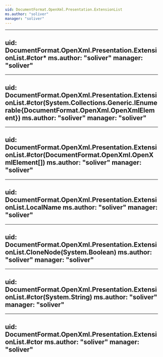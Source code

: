 ```yaml
---
uid: DocumentFormat.OpenXml.Presentation.ExtensionList
ms.author: "soliver"
manager: "soliver"
---
```


---
uid: DocumentFormat.OpenXml.Presentation.ExtensionList.#ctor*
ms.author: "soliver"
manager: "soliver"
---

---
uid: DocumentFormat.OpenXml.Presentation.ExtensionList.#ctor(System.Collections.Generic.IEnumerable{DocumentFormat.OpenXml.OpenXmlElement})
ms.author: "soliver"
manager: "soliver"
---

---
uid: DocumentFormat.OpenXml.Presentation.ExtensionList.#ctor(DocumentFormat.OpenXml.OpenXmlElement[])
ms.author: "soliver"
manager: "soliver"
---

---
uid: DocumentFormat.OpenXml.Presentation.ExtensionList.LocalName
ms.author: "soliver"
manager: "soliver"
---

---
uid: DocumentFormat.OpenXml.Presentation.ExtensionList.CloneNode(System.Boolean)
ms.author: "soliver"
manager: "soliver"
---

---
uid: DocumentFormat.OpenXml.Presentation.ExtensionList.#ctor(System.String)
ms.author: "soliver"
manager: "soliver"
---

---
uid: DocumentFormat.OpenXml.Presentation.ExtensionList.#ctor
ms.author: "soliver"
manager: "soliver"
---
